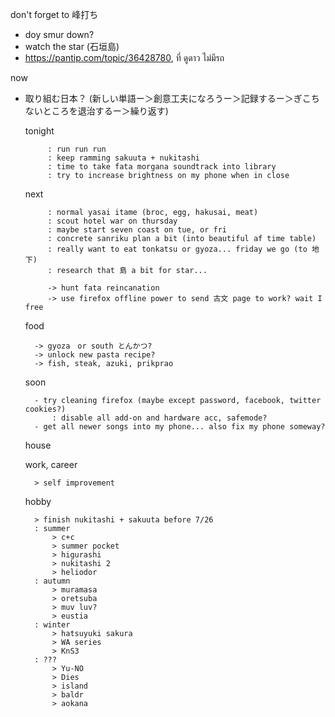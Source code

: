 don't forget to 峰打ち
- doy smur down?
- watch the star (石垣島)
- https://pantip.com/topic/36428780, ที่ ดูดาว ไม่มีรถ

now
- 取り組む日本？ (新しい単語ー＞創意工夫になろうー＞記録するー＞ぎこちないところを退治するー＞繰り返す)

		
	tonight
			
		   : run run run
		   : keep ramming sakuuta + nukitashi
		   : time to take fata morgana soundtrack into library
		   : try to increase brightness on my phone when in close
		
	next
	
		   : normal yasai itame (broc, egg, hakusai, meat)
		   : scout hotel war on thursday
		   : maybe start seven coast on tue, or fri
		   : concrete sanriku plan a bit (into beautiful af time table)
		   : really want to eat tonkatsu or gyoza... friday we go (to 地下)
		   : research that 島 a bit for star...

		   -> hunt fata reincanation
		   -> use firefox offline power to send 古文 page to work? wait I free
			
	food
		
		-> gyoza　or south とんかつ?
		-> unlock new pasta recipe?
		-> fish, steak, azuki, prikprao 
		
	soon
		
		- try cleaning firefox (maybe except password, facebook, twitter cookies?)
			: disable all add-on and hardware acc, safemode?
		- get all newer songs into my phone... also fix my phone someway?
	house
	
	work, career
	
		> self improvement
		
	hobby
	
		> finish nukitashi + sakuuta before 7/26
		: summer
			> c+c
			> summer pocket
			> higurashi
			> nukitashi 2
			> heliodor
		: autumn
			> muramasa
			> oretsuba
			> muv luv?
			> eustia
		: winter
			> hatsuyuki sakura
			> WA series
			> KnS3
		: ???
			> Yu-NO
			> Dies
			> island
			> baldr
			> aokana

			
		
